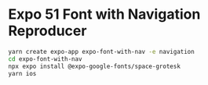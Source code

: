 # Expo 51 Font with Navigation Reproducer

```bash
yarn create expo-app expo-font-with-nav -e navigation
cd expo-font-with-nav
npx expo install @expo-google-fonts/space-grotesk
yarn ios
```
